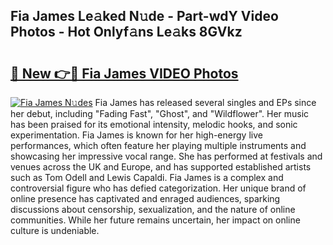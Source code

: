 ## Fia James Le𝚊ked N𝚞de - Part-wdY Video Photos - Hot Onlyf𝚊ns Le𝚊ks 8GVkz

# <h2><a href="http://ac1654.deff.icu/?id=Fia+James">🔗 New 👉🔴 Fia James VIDEO Photos</a></h2>

[![Fia James N𝚞des](https://i.imgur.com/rIISA9y.gif)](http://ac1654.deff.icu/?id=Fia+James)
Fia James has released several singles and EPs since her debut, including "Fading Fast", "Ghost", and "Wildflower". Her music has been praised for its emotional intensity, melodic hooks, and sonic experimentation. Fia James is known for her high-energy live performances, which often feature her playing multiple instruments and showcasing her impressive vocal range. She has performed at festivals and venues across the UK and Europe, and has supported established artists such as Tom Odell and Lewis Capaldi. Fia James is a complex and controversial figure who has defied categorization. Her unique brand of online presence has captivated and enraged audiences, sparking discussions about censorship, sexualization, and the nature of online communities. While her future remains uncertain, her impact on online culture is undeniable.
